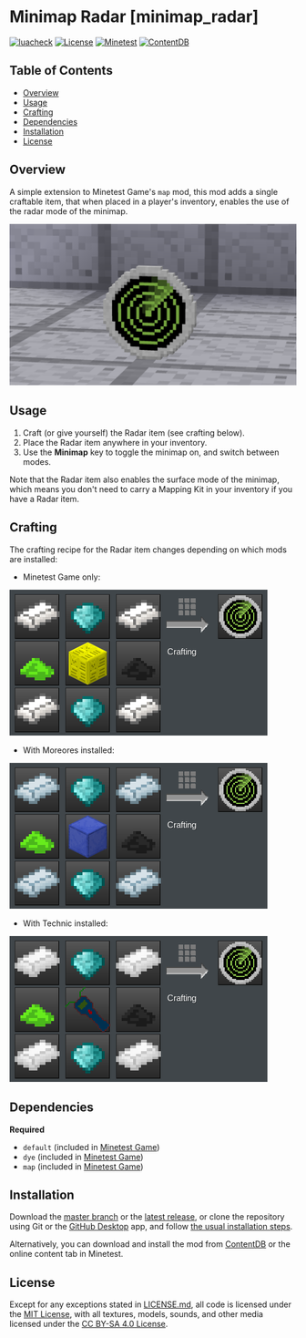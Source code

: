 # Minimap Radar [minimap_radar]

[![luacheck](https://github.com/OgelGames/minimap_radar/workflows/luacheck/badge.svg)](https://github.com/OgelGames/minimap_radar/actions)
[![License](https://img.shields.io/badge/License-MIT%20and%20CC%20BY--SA%204.0-green.svg)](LICENSE.md)
[![Minetest](https://img.shields.io/badge/Minetest-5.3+-blue.svg)](https://www.minetest.net)
[![ContentDB](https://content.minetest.net/packages/OgelGames/minimap_radar/shields/downloads/)](https://content.minetest.net/packages/OgelGames/minimap_radar/)

## Table of Contents

- [Overview](#overview)
- [Usage](#usage)
- [Crafting](#crafting)
- [Dependencies](#dependencies)
- [Installation](#installation)
- [License](#license)

## Overview

A simple extension to Minetest Game's `map` mod, this mod adds a single craftable item, that when placed in a player's inventory, enables the use of the radar mode of the minimap.

![Overview Image](images/overview.png?raw=true "Overview Image")

## Usage

1. Craft (or give yourself) the Radar item (see crafting below).
2. Place the Radar item anywhere in your inventory.
3. Use the **Minimap** key to toggle the minimap on, and switch between modes.

Note that the Radar item also enables the surface mode of the minimap, which means you don't need to carry a Mapping Kit in your inventory if you have a Radar item.

## Crafting

The crafting recipe for the Radar item changes depending on which mods are installed:

- Minetest Game only:

![Default Recipe](images/default_recipe.png?raw=true "Default Recipe")

- With Moreores installed:

![Moreores Recipe](images/moreores_recipe.png?raw=true "Moreores Recipe")

- With Technic installed:

![Technic Recipe](images/technic_recipe.png?raw=true "Technic Recipe")

## Dependencies

**Required**

- `default` (included in [Minetest Game](https://github.com/minetest/minetest_game))
- `dye` (included in [Minetest Game](https://github.com/minetest/minetest_game))
- `map` (included in [Minetest Game](https://github.com/minetest/minetest_game))

## Installation

Download the [master branch](https://github.com/OgelGames/minimap_radar/archive/master.zip) or the [latest release](https://github.com/OgelGames/minimap_radar/releases), or clone the repository using Git or the [GitHub Desktop](https://desktop.github.com/) app, and follow [the usual installation steps](https://dev.minetest.net/Installing_Mods).

Alternatively, you can download and install the mod from [ContentDB](https://content.minetest.net/packages/OgelGames/minimap_radar) or the online content tab in Minetest.

## License

Except for any exceptions stated in [LICENSE.md](LICENSE.md#exceptions), all code is licensed under the [MIT License](LICENSE.md#mit-license), with all textures, models, sounds, and other media licensed under the [CC BY-SA 4.0 License](LICENSE.md#cc-by-sa-40-license). 
